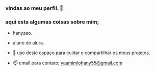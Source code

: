 ### vindas ao meu perfil. 👋

### aqui esta algumas coisas sobre mim;
- hanyzao.
- aluno do alura.

- 💬 uso deste espaço para cuidar e compartilhar os meus projetos.
- 📫 email para contato; yaamimlohany55@gmail.com
  

